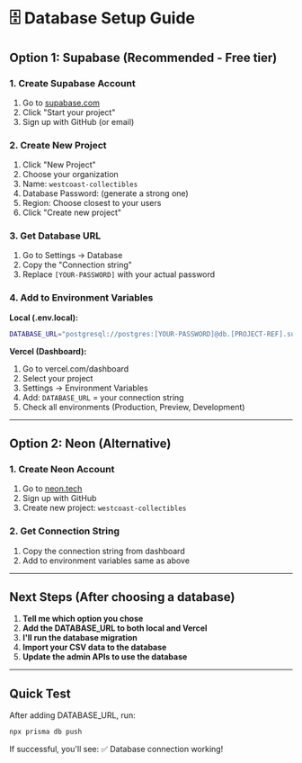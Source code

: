 # 🗄️ Database Setup Guide

## Option 1: Supabase (Recommended - Free tier)

### 1. Create Supabase Account
1. Go to [supabase.com](https://supabase.com)
2. Click "Start your project"
3. Sign up with GitHub (or email)

### 2. Create New Project
1. Click "New Project"
2. Choose your organization
3. Name: `westcoast-collectibles`
4. Database Password: (generate a strong one)
5. Region: Choose closest to your users
6. Click "Create new project"

### 3. Get Database URL
1. Go to Settings → Database
2. Copy the "Connection string" 
3. Replace `[YOUR-PASSWORD]` with your actual password

### 4. Add to Environment Variables

**Local (.env.local):**
```bash
DATABASE_URL="postgresql://postgres:[YOUR-PASSWORD]@db.[PROJECT-REF].supabase.co:5432/postgres"
```

**Vercel (Dashboard):**
1. Go to vercel.com/dashboard
2. Select your project
3. Settings → Environment Variables
4. Add: `DATABASE_URL` = your connection string
5. Check all environments (Production, Preview, Development)

---

## Option 2: Neon (Alternative)

### 1. Create Neon Account
1. Go to [neon.tech](https://neon.tech)
2. Sign up with GitHub
3. Create new project: `westcoast-collectibles`

### 2. Get Connection String
1. Copy the connection string from dashboard
2. Add to environment variables same as above

---

## Next Steps (After choosing a database)

1. **Tell me which option you chose**
2. **Add the DATABASE_URL to both local and Vercel**
3. **I'll run the database migration**
4. **Import your CSV data to the database**
5. **Update the admin APIs to use the database**

---

## Quick Test

After adding DATABASE_URL, run:
```bash
npx prisma db push
```

If successful, you'll see: ✅ Database connection working!